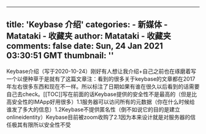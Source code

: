 
---
title: 'Keybase 介绍'
categories: 
    - 新媒体
    - Matataki - 收藏夹
author: Matataki - 收藏夹
comments: false
date: Sun, 24 Jan 2021 03:30:51 GMT
thumbnail: ''
---

<div>   
Keybase介绍（写于2020-10-24）刚好有人想让我介绍+自己之前也在琢磨着写一个以便种草于是就有了这篇文章注：看到的很多关于keybase的文章都在2017年左右很多东西和现在不一样。所以标注了日期如果有谁在很久以后看到的话需要自己去check。[[TOC]]写在前面的话Keybase提供的安全性不是最高的（但是比高安全性的IMApp好用很多）1.1服务器可以访问所有的元数据（你在什么时候给谁发了多大的信息）1.2Keybase不提供匿名性（倒不如说它的目的是建立onlineidentity）Keybase目前被zoom收购了2.1因为本来设计就是对服务器的信任极其有限所以安全性不受  
</div>
            